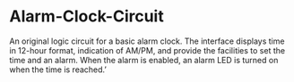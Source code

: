 # Alarm-Clock-Circuit
An original logic circuit for a basic alarm clock. The interface displays time in 12-hour format, indication of AM/PM, and provide the facilities to set the time and an alarm. When the alarm is enabled, an alarm LED is turned on when the time is reached.’
